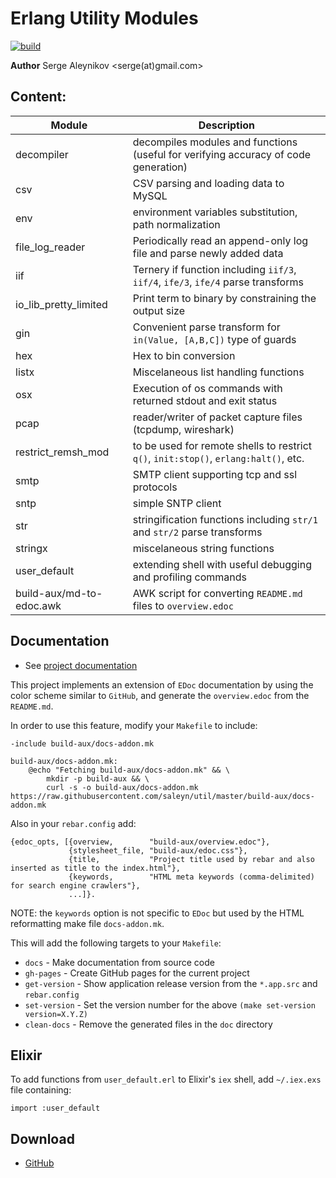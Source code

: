 # Erlang Utility Modules

[![build](https://github.com/saleyn/util/actions/workflows/erlang.yml/badge.svg)](https://github.com/saleyn/util/actions/workflows/erlang.yml)

**Author** Serge Aleynikov <serge(at)gmail.com>

## Content:

| Module                    | Description                                                                          |
| ------------------------- | ------------------------------------------------------------------------------------ |
| decompiler                | decompiles modules and functions (useful for verifying accuracy of code generation)  |
| csv                       | CSV parsing and loading data to MySQL                                                |
| env                       | environment variables substitution, path normalization                               |
| file_log_reader           | Periodically read an append-only log file and parse newly added data                 |
| iif                       | Ternery if function including `iif/3`, `iif/4`, `ife/3`, `ife/4` parse transforms    |
| io_lib_pretty_limited     | Print term to binary by constraining the output size                                 |
| gin                       | Convenient parse transform for `in(Value, [A,B,C])` type of guards                   |
| hex                       | Hex to bin conversion                                                                |
| listx                     | Miscelaneous list handling functions                                                 |
| osx                       | Execution of os commands with returned stdout and exit status                        |
| pcap                      | reader/writer of packet capture files (tcpdump, wireshark)                           |
| restrict_remsh_mod        | to be used for remote shells to restrict `q()`, `init:stop()`, `erlang:halt()`, etc. |
| smtp                      | SMTP client supporting tcp and ssl protocols                                         |
| sntp                      | simple SNTP client                                                                   |
| str                       | stringification functions including `str/1` and `str/2` parse transforms             |
| stringx                   | miscelaneous string functions                                                        |
| user_default              | extending shell with useful debugging and profiling commands                         |
| build-aux/md-to-edoc.awk  | AWK script for converting `README.md` files to `overview.edoc`                       |

## Documentation

* See [project documentation](https://saleyn.github.io/util)

This project implements an extension of `EDoc` documentation by using the color scheme similar
to `GitHub`, and generate the `overview.edoc` from the `README.md`.

In order to use this feature, modify your `Makefile` to include:

```
-include build-aux/docs-addon.mk

build-aux/docs-addon.mk:
	@echo "Fetching build-aux/docs-addon.mk" && \
		mkdir -p build-aux && \
		curl -s -o build-aux/docs-addon.mk https://raw.githubusercontent.com/saleyn/util/master/build-aux/docs-addon.mk
```
Also in your `rebar.config` add:
```
{edoc_opts, [{overview,        "build-aux/overview.edoc"},
             {stylesheet_file, "build-aux/edoc.css"},
             {title,           "Project title used by rebar and also inserted as title to the index.html"},
             {keywords,        "HTML meta keywords (comma-delimited) for search engine crawlers"}, 
             ...]}.
```
NOTE: the `keywords` option is not specific to `EDoc` but used by the HTML reformatting make
file `docs-addon.mk`.

This will add the following targets to your `Makefile`:

- `docs` - Make documentation from source code
- `gh-pages` - Create GitHub pages for the current project
- `get-version` - Show application release version from the `*.app.src` and `rebar.config`
- `set-version` - Set the version number for the above `(make set-version version=X.Y.Z)`
- `clean-docs`  - Remove the generated files in the `doc` directory

## Elixir

To add functions from `user_default.erl` to Elixir's `iex` shell, add `~/.iex.exs` file
containing:
```
import :user_default
```

## Download

* [GitHub](http://saleyn.github.io/util)

